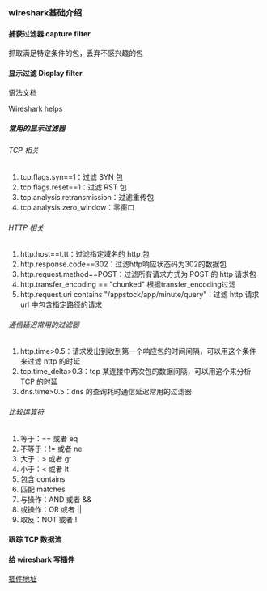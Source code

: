 ### wireshark基础介绍

#### 捕获过滤器 capture filter

抓取满⾜特定条件的包，丢弃不感兴趣的包

#### 显示过滤 Display filter

[语法文档](https://gitlab.com/wireshark/wireshark/-/wikis/DisplayFilters)

Wireshark helps

##### 常用的显示过滤器

###### TCP 相关

1. tcp.flags.syn==1：过滤 SYN 包
2. tcp.flags.reset==1：过滤 RST 包
3. tcp.analysis.retransmission：过滤重传包
4. tcp.analysis.zero_window：零窗⼝

###### HTTP 相关

1. http.host==t.tt：过滤指定域名的 http 包
2. http.response.code==302：过滤http响应状态码为302的数据包
3. http.request.method==POST：过滤所有请求⽅式为 POST 的 http 请求包
4. http.transfer_encoding == "chunked" 根据transfer_encoding过滤
5. http.request.uri contains "/appstock/app/minute/query"：过滤 http 请求 url 中包含指定路径的请求

###### 通信延迟常用的过滤器

1. http.time>0.5：请求发出到收到第⼀个响应包的时间间隔，可以⽤这个条件来过滤 http 的时延
2. tcp.time_delta>0.3：tcp 某连接中两次包的数据间隔，可以⽤这个来分析 TCP 的时延
3. dns.time>0.5：dns 的查询耗时通信延迟常⽤的过滤器

###### 比较运算符

1. 等于：== 或者 eq
2. 不等于：!= 或者 ne
3. ⼤于：> 或者 gt
4. ⼩于：< 或者 lt
5. 包含 contains
6. 匹配 matches
7. 与操作：AND 或者 &&
8. 或操作：OR 或者 ||
9. 取反：NOT 或者 !



#### 跟踪 TCP 数据流

#### 给 wireshark 写插件

[插件地址](https://juejin.cn/post/6844904085125070861)